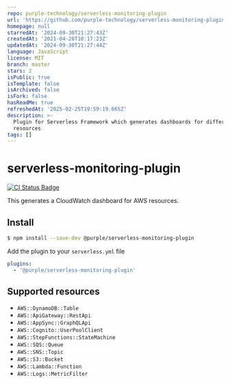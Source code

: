 ```yaml
---
repo: purple-technology/serverless-monitoring-plugin
url: 'https://github.com/purple-technology/serverless-monitoring-plugin'
homepage: null
starredAt: '2024-09-30T21:27:43Z'
createdAt: '2021-04-28T10:17:23Z'
updatedAt: '2024-09-30T21:27:44Z'
language: JavaScript
license: MIT
branch: master
stars: 2
isPublic: true
isTemplate: false
isArchived: false
isFork: false
hasReadMe: true
refreshedAt: '2025-02-25T19:59:19.665Z'
description: >-
  Plugin for Serverless Framework which generates dashboards for different
  resources
tags: []
---
```


# serverless-monitoring-plugin
[![CI Status Badge](https://circleci.com/gh/purple-technology/serverless-monitoring-plugin.svg?style=svg)](https://github.com/purple-technology/serverless-monitoring-plugin)


This generates a CloudWatch dashboard for AWS resources. 

## Install

```sh
$ npm install --save-dev @purple/serverless-monitoring-plugin
```

Add the plugin to your `serverless.yml` file
```yml
plugins:
  - '@purple/serverless-monitoring-plugin'
```

## Supported resources


- `AWS::DynamoDB::Table`
- `AWS::ApiGateway::RestApi`
- `AWS::AppSync::GraphQLApi`
- `AWS::Cognito::UserPoolClient`
- `AWS::StepFunctions::StateMachine`
- `AWS::SQS::Queue`
- `AWS::SNS::Topic`
- `AWS::S3::Bucket`
- `AWS::Lambda::Function`
- `AWS::Logs::MetricFilter`
